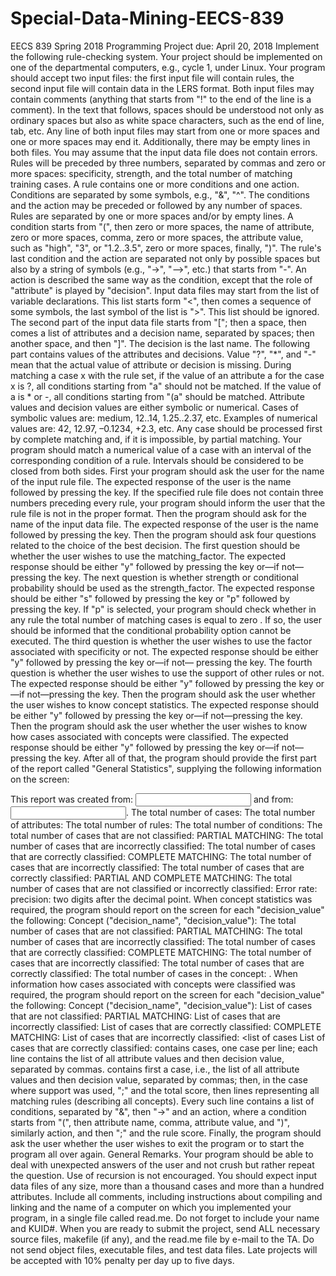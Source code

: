 # Special-Data-Mining-EECS-839

EECS 839 Spring 2018
Programming Project
due: April 20, 2018
Implement the following rule-checking system. Your project should be implemented on one of the departmental computers, e.g., cycle 1, under Linux. Your program should accept two input files: the first input file will contain rules, the second input file will contain data in the LERS format. Both input files may contain comments (anything that starts from "!" to the end of the line is a comment).
In the text that follows, spaces should be understood not only as ordinary spaces but also as white space characters, such as the end of line, tab, etc. Any line of both input files may start from one or more spaces and one or more spaces may end it. Additionally, there may be empty lines in both files. You may assume that the input data file does not contain
errors. Rules will be preceded by three numbers, separated by commas and zero or more spaces: specificity, strength, and the total number of matching training cases. A rule contains one or more conditions and one action. Conditions are separated by some symbols, e.g., "&", "^". The conditions and the action may be preceded or followed by any number of spaces. Rules are separated by one or more spaces and/or by empty lines. A condition starts from "(", then zero or more spaces, the name of attribute, zero or more spaces, comma, zero or more spaces, the attribute value, such as "high", "3", or "1.2..3.5", zero or more spaces, finally, ")". The rule's last condition and the action are separated not only by possible spaces but also by a string of symbols (e.g., "->", "-->", etc.) that starts from "-". An action is described the same way as the condition, except that the role of "attribute" is played by "decision".
Input data files may start from the list of variable declarations. This list starts form "<", then comes a sequence of some symbols, the last symbol of the list is ">". This list should be ignored. The second part of the input data file starts from "["; then a space, then comes a list of attributes and a decision name, separated by spaces; then another space, and then "]". The decision is the last name. The following part contains values of the attributes and decisions. Value "?", "*", and "-" mean that the actual value of attribute or decision is missing. During matching a case x with the rule set, if the value of an attribute a for the case x is ?, all conditions starting from "a" should not be matched. If the value of a is * or -, all conditions starting from "(a" should be matched. Attribute values and decision values are either symbolic or numerical. Cases of symbolic values are: medium, 12..14, 1.25..2.37, etc. Examples of numerical values are: 42, 12.97, –0.1234, +2.3, etc.
Any case should be processed first by complete matching and, if it is impossible, by partial matching. Your program should match a numerical value of a case with an interval of the corresponding condition of a rule. Intervals should be considered to be closed from both sides.
First your program should ask the user for the name of the input rule file. The expected response of the user is the name followed by pressing the <RETURN> key. If the specified rule file does not contain three numbers preceding every rule, your program should inform the user that the rule file is not in the proper format. Then the program should ask for the name of the input data file. The expected response of the user is the name followed by pressing the <RETURN> key.
Then the program should ask four questions related to the choice of the best decision. The first question should be whether the user wishes to use the matching_factor. The expected response should be either "y" followed by pressing the <RETURN> key or—if not—pressing the <RETURN> key. The next question is whether strength or conditional probability should be used as the strength_factor. The expected response should be either "s" followed by pressing the <RETURN> key or "p" followed by pressing the <RETURN> key. If "p" is selected, your program should check whether in any rule the total number of matching cases is equal to zero . If so, the user should be informed that the conditional probability option cannot be executed. The third question is whether the user wishes to use the factor associated with specificity or not. The expected response should be either "y" followed by pressing the <RETURN> key or—if not— pressing the <RETURN> key. The fourth question is whether the user wishes to use the support of other rules or not. The expected response should be either "y" followed by pressing the <RETURN> key or—if not—pressing the <RETURN> key.
Then the program should ask the user whether the user wishes to know concept statistics. The expected response should be either "y" followed by pressing the <RETURN> key or—if not—pressing the <RETURN> key. Then the program should ask the user whether the user wishes to know how cases associated with concepts were classified. The expected response should be either "y" followed by pressing the <RETURN> key or—if not—pressing the <RETURN> key. After all of that, the program should provide the first part of the report called "General Statistics", supplying the following information on the screen:
  
This report was created from: <input rule file> and from: <input data file>. The total number of cases: <integer>
The total number of attributes: <integer>
The total number of rules: <integer>
The total number of conditions: <integer>
The total number of cases that are not classified: <integer>
PARTIAL MATCHING:
The total number of cases that are incorrectly classified: <integer> The total number of cases that are correctly classified: <integer>
COMPLETE MATCHING:
The total number of cases that are incorrectly classified: <integer> The total number of cases that are correctly classified: <integer>
PARTIAL AND COMPLETE MATCHING:
The total number of cases that are not classified or incorrectly classified: <integer> Error rate: <percentage> precision: two digits after the decimal point.
When concept statistics was required, the program should report on the screen for each "decision_value" the following:
Concept ("decision_name", "decision_value"):
The total number of cases that are not classified: <integer>
PARTIAL MATCHING:
The total number of cases that are incorrectly classified: <integer> The total number of cases that are correctly classified: <integer>
COMPLETE MATCHING:
The total number of cases that are incorrectly classified: <integer> The total number of cases that are correctly classified: <integer>
The total number of cases in the concept: <integer>.
When information how cases associated with concepts were classified was required, the program should report on the screen for each "decision_value" the following:
Concept ("decision_name", "decision_value"): List of cases that are not classified: <list of cases>
PARTIAL MATCHING:
List of cases that are incorrectly classified: <list of cases> List of cases that are correctly classified: <list of cases>
COMPLETE MATCHING:
List of cases that are incorrectly classified: <list of cases List of cases that are correctly classified: <list of cases>
<list of cases> contains cases, one case per line; each line contains the list of all attribute values and then decision value, separated by commas. <list of cases with justification> contains first a case, i.e., the list of all attribute values and then decision value, separated by commas; then, in the case where support was used, ";" and the total score, then lines representing all matching rules (describing all concepts). Every such line contains a list of conditions, separated by "&", then "->" and an action, where a condition starts from "(", then attribute name, comma, attribute value, and ")", similarly action, and then ";" and the rule score.
Finally, the program should ask the user whether the user wishes to exit the program or to start the program all over again.
General Remarks. Your program should be able to deal with unexpected answers of the user and not crush but rather repeat the question. Use of recursion is not encouraged. You should expect input data files of any size, more than a thousand cases and more than a hundred attributes.
Include all comments, including instructions about compiling and linking and the name of a computer on which you implemented your program, in a single file called read.me. Do not forget to include your name and KUID#. When you are ready to submit the project, send ALL necessary source files, makefile (if any), and the read.me file by e-mail to the TA. Do not send object files, executable files, and test data files. Late projects will be accepted with 10% penalty per day up to five days.
 
